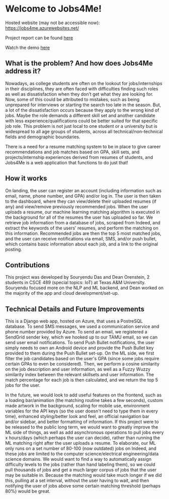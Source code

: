 # Welcome to Jobs4Me!

Hosted website (may not be accessible now): https://jobs4me.azurewebsites.net/

Project report can be found [here](https://docs.google.com/document/d/1dTBu7sjGFyVFpETi7lRof6qgons0607J/edit?usp=sharing&ouid=118151331063501736585&rtpof=true&sd=true)

Watch the demo [here](https://youtu.be/NG-HtVD6Eo8)

## What is the problem? And how does Jobs4Me address it?
Nowadays, as college students are often on the lookout for jobs/internships in their disciplines, they are often faced with difficulties finding such roles as well as dissatisfaction when they don’t get what they are looking for. Now, some of this could be attributed to mistakes, such as being unprepared for interviews or starting the search too late in the season. But, a lot of the dissatisfaction occurs because they apply to the wrong kind of jobs. Maybe the role demands a different skill set and another candidate with less experience/qualifications could be better suited for that specific job role. This problem is not just local to one student or a university but is widespread to all age groups of students, across all technical/non-technical fields and demographic boundaries.

There is a need for a resume matching system to be in place to give career recommendations and job matches based on GPA, skill sets, and projects/internship experiences derived from resumes of students, and Jobs4Me is a web application that functions to do just that!

## How it works
On landing, the user can register an account (including information such as email, name, phone number, and GPA) and/or log in. The user is then taken to the dashboard, where they can view/delete their uploaded resumes (if any) and view/remove previously recommended jobs. When the user uploads a resume, our machine learning matching algorithm is executed in the background for all of the resumes the user has uploaded so far. We retrieve job information from a database of jobs, scraped from Indeed, and extract the keywords of the users' resumes, and perform the matching on this information. Recommended jobs are then the top 5 most matched jobs, and the user can receive notifications via email, SMS, and/or push bullet, which contains basic information about each job, and a link to the original posting.

## Contributions
This project was developed by Souryendu Das and Dean Orenstein, 2 students in CSCE 489 (special topics: IoT) at Texas A&M University. Souryendu focused more on the NLP and ML backend, and Dean worked on the majority of the app and cloud development/set-up.

## Technical Details and Future Improvements
This is a Django web app, hosted on Azure, that uses a PostreSQL database. To send SMS messages, we used a communication service and phone number provided by Azure. To send an email, we registered a SendGrid sender key, which we hooked up to our TAMU email, so we can send user email notifications. To send Push Bullet notifications, the user simply needs to own an Android device and provide the Push Bullet key provided to them during the Push Bullet set-up. On the ML side, we first filter the job candidates based on the user's GPA (since some jobs require certain GPAs to even be considered). Then, we perform a cosine similarity on the job description and user information, as well as a Fuzzy Wuzzy similarity index between the relevant skillsets and user information. The match percentage for each job is then calculated, and we return the top 5 jobs for the user.

In the future, we would look to add useful features on the frontend, such as a loading bar/animation (the matching routine takes a few seconds), custom made artwork in the background, scaling for mobile use, environment variables for the API keys (so the user doesn't need to type them in every time), enhanced styling/better look and feel, an official navigation bar and/or sidebar, and better formatting of information. If this project were to be released to the public long term, we would want to greatly improve the ML side of things, as well as add asynchronous operations to pull jobs every x hours/days (which perhaps the user can decide), rather than running the ML matching right after the user uploads a resume. To elaborate, our ML only runs on a set number of 80-100 (now outdated) jobs on Indeed, and these jobs are limited to the computer science/electrical engineering/data science domains. We would want to find a way to automatically assign difficulty levels to the jobs (rather than hand labeling them), so we could pull thousands of jobs and get a much larger corpus of jobs that the user may be suitable in. Because the matching would take much longer if we did this, pulling at a set interval, without the user having to wait, and then notifying the user of jobs above some certain matching threshold (perhaps 80%) would be great.


